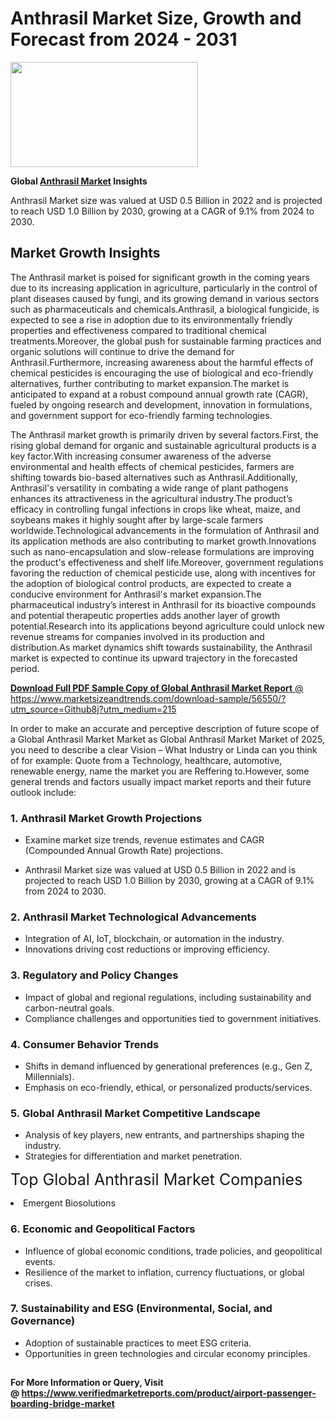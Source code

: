 <H1>Anthrasil Market Size, Growth and Forecast from 2024 - 2031</H1><img class="aligncenter size-medium wp-image-584254" src="https://thirdeyenews.in/wp-content/uploads/2024/09/Global-Market-Research-300x168.jpeg" alt="" width="300" height="168" /><p><strong>Global&nbsp;<a href="https://www.marketsizeandtrends.com/download-sample/56550/?utm_source=Github8j?utm_medium=215">Anthrasil Market</a> Insights</strong></p><p>Anthrasil Market size was valued at USD 0.5 Billion in 2022 and is projected to reach USD 1.0 Billion by 2030, growing at a CAGR of 9.1% from 2024 to 2030.</p><p><h2>Market Growth Insights</h2> <p>The Anthrasil market is poised for significant growth in the coming years due to its increasing application in agriculture, particularly in the control of plant diseases caused by fungi, and its growing demand in various sectors such as pharmaceuticals and chemicals.Anthrasil, a biological fungicide, is expected to see a rise in adoption due to its environmentally friendly properties and effectiveness compared to traditional chemical treatments.Moreover, the global push for sustainable farming practices and organic solutions will continue to drive the demand for Anthrasil.Furthermore, increasing awareness about the harmful effects of chemical pesticides is encouraging the use of biological and eco-friendly alternatives, further contributing to market expansion.The market is anticipated to expand at a robust compound annual growth rate (CAGR), fueled by ongoing research and development, innovation in formulations, and government support for eco-friendly farming technologies.</p> <p><a href="#sampleDownload"></a></p> <p>The Anthrasil market growth is primarily driven by several factors.First, the rising global demand for organic and sustainable agricultural products is a key factor.With increasing consumer awareness of the adverse environmental and health effects of chemical pesticides, farmers are shifting towards bio-based alternatives such as Anthrasil.Additionally, Anthrasil's versatility in combating a wide range of plant pathogens enhances its attractiveness in the agricultural industry.The product’s efficacy in controlling fungal infections in crops like wheat, maize, and soybeans makes it highly sought after by large-scale farmers worldwide.Technological advancements in the formulation of Anthrasil and its application methods are also contributing to market growth.Innovations such as nano-encapsulation and slow-release formulations are improving the product's effectiveness and shelf life.Moreover, government regulations favoring the reduction of chemical pesticide use, along with incentives for the adoption of biological control products, are expected to create a conducive environment for Anthrasil's market expansion.The pharmaceutical industry’s interest in Anthrasil for its bioactive compounds and potential therapeutic properties adds another layer of growth potential.Research into its applications beyond agriculture could unlock new revenue streams for companies involved in its production and distribution.As market dynamics shift towards sustainability, the Anthrasil market is expected to continue its upward trajectory in the forecasted period.</p> <p><a href="#getMore"></p><p><span class=""><strong>Download Full PDF Sample Copy of Global Anthrasil Market Report</strong> @ <a href="https://www.marketsizeandtrends.com/download-sample/56550/?utm_source=Github8j?utm_medium=215" target="_blank">https://www.marketsizeandtrends.com/download-sample/56550/?utm_source=Github8j?utm_medium=215</a></span></p><p>In order to make an accurate and perceptive description of future scope of a Global&nbsp;Anthrasil Market Market as Global&nbsp;Anthrasil Market Market of 2025, you need to describe a clear Vision &ndash; What Industry or Linda can you think of for example: Quote from a Technology, healthcare, automotive, renewable energy, name the market you are Reffering to.However, some general trends and factors usually impact market reports and their future outlook include:</p><h3>1.&nbsp;<strong>Anthrasil Market Growth Projections</strong></h3><ul><li>Examine market size trends, revenue estimates and CAGR (Compounded Annual Growth Rate) projections.</li><li><p>Anthrasil Market size was valued at USD 0.5 Billion in 2022 and is projected to reach USD 1.0 Billion by 2030, growing at a CAGR of 9.1% from 2024 to 2030.</p></li></ul><h3>2.&nbsp;<strong>Anthrasil Market Technological Advancements</strong></h3><ul><li>Integration of AI, IoT, blockchain, or automation in the industry.</li><li>Innovations driving cost reductions or improving efficiency.</li></ul><h3>3.&nbsp;<strong>Regulatory and Policy Changes</strong></h3><ul><li>Impact of global and regional regulations, including sustainability and carbon-neutral goals.</li><li>Compliance challenges and opportunities tied to government initiatives.</li></ul><h3>4.&nbsp;<strong>Consumer Behavior Trends</strong></h3><ul><li>Shifts in demand influenced by generational preferences (e.g., Gen Z, Millennials).</li><li>Emphasis on eco-friendly, ethical, or personalized products/services.</li></ul><h3>5.&nbsp;<strong>Global Anthrasil Market Competitive Landscape</strong></h3><ul><li>Analysis of key players, new entrants, and partnerships shaping the industry.</li><li>Strategies for differentiation and market penetration.</li></ul><p data-pm-slice="1 1 []"><span style="color: inherit; font-family: inherit; font-size: 25px;">Top Global Anthrasil Market Companies</span></p><div class="" data-test-id=""><p><li>Emergent Biosolutions</li></p></div><h3>6.&nbsp;<strong>Economic and Geopolitical Factors</strong></h3><ul><li>Influence of global economic conditions, trade policies, and geopolitical events.</li><li>Resilience of the market to inflation, currency fluctuations, or global crises.</li></ul><h3>7.&nbsp;<strong>Sustainability and ESG (Environmental, Social, and Governance)</strong></h3><ul><li>Adoption of sustainable practices to meet ESG criteria.</li><li>Opportunities in green technologies and circular economy principles.</li></ul><h2><strong style="font-size: 14px;">For More Information or Query, Visit @&nbsp;</strong><a style="background-color: #ffffff; font-size: 14px;" href="https://www.marketsizeandtrends.com/report/anthrasil-market/" target="_blank">https://www.verifiedmarketreports.com/product/airport-passenger-boarding-bridge-market</a></h2>